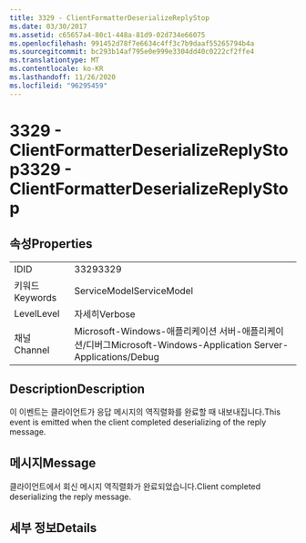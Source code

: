 ```yaml
---
title: 3329 - ClientFormatterDeserializeReplyStop
ms.date: 03/30/2017
ms.assetid: c65657a4-80c1-448a-81d9-02d734e66075
ms.openlocfilehash: 991452d78f7e6634c4ff3c7b9daaf55265794b4a
ms.sourcegitcommit: bc293b14af795e0e999e3304dd40c0222cf2ffe4
ms.translationtype: MT
ms.contentlocale: ko-KR
ms.lasthandoff: 11/26/2020
ms.locfileid: "96295459"
---
```

# <a name="3329---clientformatterdeserializereplystop"></a><span data-ttu-id="e77ce-102">3329 - ClientFormatterDeserializeReplyStop</span><span class="sxs-lookup"><span data-stu-id="e77ce-102">3329 - ClientFormatterDeserializeReplyStop</span></span>

## <a name="properties"></a><span data-ttu-id="e77ce-103">속성</span><span class="sxs-lookup"><span data-stu-id="e77ce-103">Properties</span></span>  
  
|||  
|-|-|  
|<span data-ttu-id="e77ce-104">ID</span><span class="sxs-lookup"><span data-stu-id="e77ce-104">ID</span></span>|<span data-ttu-id="e77ce-105">3329</span><span class="sxs-lookup"><span data-stu-id="e77ce-105">3329</span></span>|  
|<span data-ttu-id="e77ce-106">키워드</span><span class="sxs-lookup"><span data-stu-id="e77ce-106">Keywords</span></span>|<span data-ttu-id="e77ce-107">ServiceModel</span><span class="sxs-lookup"><span data-stu-id="e77ce-107">ServiceModel</span></span>|  
|<span data-ttu-id="e77ce-108">Level</span><span class="sxs-lookup"><span data-stu-id="e77ce-108">Level</span></span>|<span data-ttu-id="e77ce-109">자세히</span><span class="sxs-lookup"><span data-stu-id="e77ce-109">Verbose</span></span>|  
|<span data-ttu-id="e77ce-110">채널</span><span class="sxs-lookup"><span data-stu-id="e77ce-110">Channel</span></span>|<span data-ttu-id="e77ce-111">Microsoft-Windows-애플리케이션 서버-애플리케이션/디버그</span><span class="sxs-lookup"><span data-stu-id="e77ce-111">Microsoft-Windows-Application Server-Applications/Debug</span></span>|  
  
## <a name="description"></a><span data-ttu-id="e77ce-112">Description</span><span class="sxs-lookup"><span data-stu-id="e77ce-112">Description</span></span>  

 <span data-ttu-id="e77ce-113">이 이벤트는 클라이언트가 응답 메시지의 역직렬화를 완료할 때 내보내집니다.</span><span class="sxs-lookup"><span data-stu-id="e77ce-113">This event is emitted when the client completed deserializing of the reply message.</span></span>  
  
## <a name="message"></a><span data-ttu-id="e77ce-114">메시지</span><span class="sxs-lookup"><span data-stu-id="e77ce-114">Message</span></span>  

 <span data-ttu-id="e77ce-115">클라이언트에서 회신 메시지 역직렬화가 완료되었습니다.</span><span class="sxs-lookup"><span data-stu-id="e77ce-115">Client completed deserializing the reply message.</span></span>  
  
## <a name="details"></a><span data-ttu-id="e77ce-116">세부 정보</span><span class="sxs-lookup"><span data-stu-id="e77ce-116">Details</span></span>
